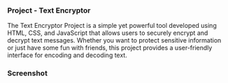 ### Project - Text Encryptor

The Text Encryptor Project is a simple yet powerful tool developed using HTML, CSS, and JavaScript that allows users to securely encrypt and decrypt text messages. Whether you want to protect sensitive information or just have some fun with friends, this project provides a user-friendly interface for encoding and decoding text.

### Screenshot
